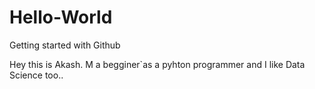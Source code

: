 # Hello-World
Getting started with Github

Hey this is Akash. M  a begginer`as a pyhton programmer and I like Data Science too..
